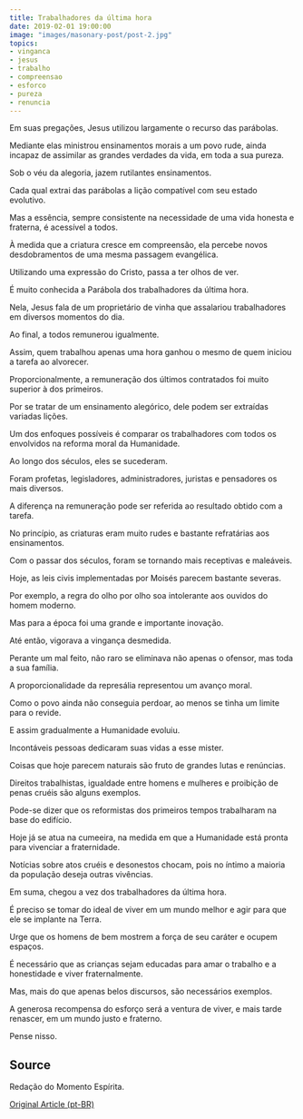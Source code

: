 ```yaml
---
title: Trabalhadores da última hora
date: 2019-02-01 19:00:00
image: "images/masonary-post/post-2.jpg"
topics: 
- vinganca
- jesus
- trabalho
- compreensao
- esforco
- pureza
- renuncia
---
```


Em suas pregações, Jesus utilizou largamente o recurso das parábolas.

Mediante elas ministrou ensinamentos morais a um povo rude, ainda incapaz de
assimilar as grandes verdades da vida, em toda a sua pureza.

Sob o véu da alegoria, jazem rutilantes ensinamentos.

Cada qual extrai das parábolas a lição compatível com seu estado evolutivo.

Mas a essência, sempre consistente na necessidade de uma vida honesta e
fraterna, é acessível a todos.

À medida que a criatura cresce em compreensão, ela percebe novos desdobramentos
de uma mesma passagem evangélica.

Utilizando uma expressão do Cristo, passa a ter olhos de ver.

É muito conhecida a Parábola dos trabalhadores da última hora.

Nela, Jesus fala de um proprietário de vinha que assalariou trabalhadores em
diversos momentos do dia.

Ao final, a todos remunerou igualmente.

Assim, quem trabalhou apenas uma hora ganhou o mesmo de quem iniciou a tarefa
ao alvorecer.

Proporcionalmente, a remuneração dos últimos contratados foi muito superior à
dos primeiros.

Por se tratar de um ensinamento alegórico, dele podem ser extraídas variadas
lições.

Um dos enfoques possíveis é comparar os trabalhadores com todos os envolvidos
na reforma moral da Humanidade.

Ao longo dos séculos, eles se sucederam.

Foram profetas, legisladores, administradores, juristas e pensadores os mais
diversos.

A diferença na remuneração pode ser referida ao resultado obtido com a tarefa.

No princípio, as criaturas eram muito rudes e bastante refratárias aos
ensinamentos.

Com o passar dos séculos, foram se tornando mais receptivas e maleáveis.

Hoje, as leis civis implementadas por Moisés parecem bastante severas.

Por exemplo, a regra do olho por olho soa intolerante aos ouvidos do homem
moderno.

Mas para a época foi uma grande e importante inovação.

Até então, vigorava a vingança desmedida.

Perante um mal feito, não raro se eliminava não apenas o ofensor, mas toda a
sua família.

A proporcionalidade da represália representou um avanço moral.

Como o povo ainda não conseguia perdoar, ao menos se tinha um limite para o
revide.

E assim gradualmente a Humanidade evoluiu.

Incontáveis pessoas dedicaram suas vidas a esse mister.

Coisas que hoje parecem naturais são fruto de grandes lutas e renúncias.

Direitos trabalhistas, igualdade entre homens e mulheres e proibição de penas
cruéis são alguns exemplos.

Pode-se dizer que os reformistas dos primeiros tempos trabalharam na base do
edifício.

Hoje já se atua na cumeeira, na medida em que a Humanidade está pronta para
vivenciar a fraternidade.

Notícias sobre atos cruéis e desonestos chocam, pois no íntimo a maioria da
população deseja outras vivências.

Em suma, chegou a vez dos trabalhadores da última hora.

É preciso se tomar do ideal de viver em um mundo melhor e agir para que ele se
implante na Terra.

Urge que os homens de bem mostrem a força de seu caráter e ocupem espaços.

É necessário que as crianças sejam educadas para amar o trabalho e a
honestidade e viver fraternalmente.

Mas, mais do que apenas belos discursos, são necessários exemplos.

A generosa recompensa do esforço será a ventura de viver, e mais tarde
renascer, em um mundo justo e fraterno.

Pense nisso.

## Source
Redação do Momento Espírita.


[Original Article (pt-BR)](http://momento.com.br/pt/ler_texto.php?id=1660)
